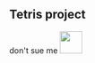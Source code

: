 ## Tetris project

don't sue me <img src="https://github.com/embernebula/consolegame1/blob/master/s.gif" width="40" height="40" />
